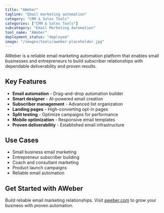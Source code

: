 ```yaml
---
title: "AWeber"
tagline: "Email marketing automation"
category: "CRM & Sales Tools"
categories: ["CRM & Sales Tools"]
subcategory: "Email Marketing Automation"
tool_name: "AWeber"
deployment_status: "deployed"
image: "/images/tools/aweber-placeholder.jpg"
---
```

AWeber is a reliable email marketing automation platform that enables small businesses and entrepreneurs to build subscriber relationships with dependable deliverability and proven results.

## Key Features

- **Email automation** - Drag-and-drop automation builder
- **Smart designer** - AI-powered email creation
- **Subscriber management** - Advanced list organization
- **Landing pages** - High-converting opt-in pages
- **Split testing** - Optimize campaigns for performance
- **Mobile optimization** - Responsive email templates
- **Proven deliverability** - Established email infrastructure

## Use Cases

- Small business email marketing
- Entrepreneur subscriber building
- Coach and consultant marketing
- Product launch campaigns
- Reliable email automation

## Get Started with AWeber

Build reliable email marketing relationships. Visit [aweber.com](https://www.aweber.com) to grow your business with proven automation.